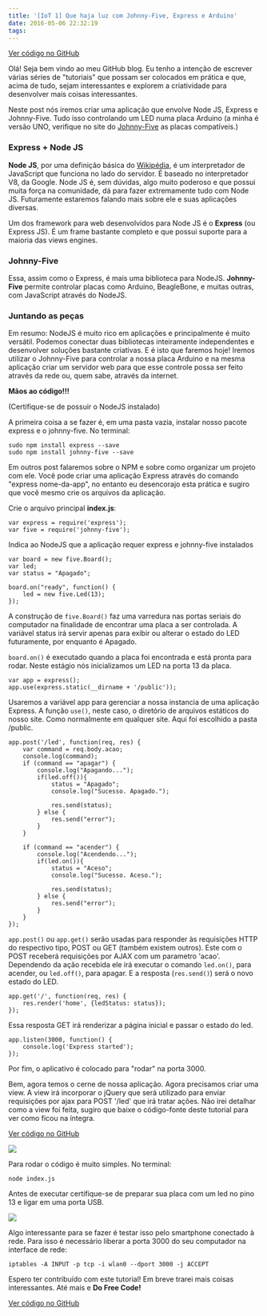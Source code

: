 ```yaml
---
title: '[IoT 1] Que haja luz com Johnny-Five, Express e Arduino'
date: 2016-05-06 22:32:19
tags:
---
```


[Ver código no GitHub][git]

Olá! Seja bem vindo ao meu GitHub blog. Eu tenho a intenção de escrever várias séries de "tutoriais" que possam ser colocados em prática e que, acima de tudo, sejam interessantes e explorem a criatividade para desenvolver mais coisas interessantes.

Neste post nós iremos criar uma aplicação que envolve Node JS, Express e Johnny-Five. Tudo isso controlando um LED numa placa Arduino (a minha é versão UNO, verifique no site do [Johnny-Five][jf] as placas compatíveis.)

### Express + Node JS
**Node JS**, por uma definição básica do [Wikipédia][wp-nodejs], é um interpretador de JavaScript que funciona no lado do servidor. É baseado no interpretador V8, da Google. Node JS é, sem dúvidas, algo muito poderoso e que possui muita força na comunidade, dá para fazer extremamente tudo com Node JS. Futuramente estaremos falando mais sobre ele e suas aplicações diversas.

Um dos framework para web desenvolvidos para Node JS é o **Express** (ou Express JS). É um frame bastante completo e que possui suporte para a maioria das views engines.

### Johnny-Five
Essa, assim como o Express, é mais uma biblioteca para NodeJS. **Johnny-Five** permite controlar placas como Arduino, BeagleBone, e muitas outras, com JavaScript através do NodeJS.

### Juntando as peças
Em resumo: NodeJS é muito rico em aplicações e principalmente é muito versátil. Podemos conectar duas bibliotecas inteiramente independentes e desenvolver soluções bastante criativas. E é isto que faremos hoje! Iremos utilizar o Johnny-Five para controlar a nossa placa Arduino e na mesma aplicação criar um servidor web para que esse controle possa ser feito através da rede ou, quem sabe, através da internet.

**Mãos ao código!!!**

(Certifique-se de possuir o NodeJS instalado)

A primeira coisa a se fazer é, em uma pasta vazia, instalar nosso pacote express e o johnny-five. No terminal:

    sudo npm install express --save
    sudo npm install johnny-five --save

Em outros post falaremos sobre o NPM e sobre como organizar um projeto com ele. Você pode criar uma aplicação Express através do comando "express nome-da-app", no entanto eu desencorajo esta prática e sugiro que você mesmo crie os arquivos da aplicação.

Crie o arquivo principal **index.js**:

    var express = require('express');
    var five = require('johnny-five');
    
Indica ao NodeJS que a aplicação requer express e johnny-five instalados
    
    var board = new five.Board();
    var led;
    var status = "Apagado";
    
    board.on("ready", function() {
    	led = new five.Led(13);
    });
    
A construção de `five.Board()` faz uma varredura nas portas seriais do computador na finalidade de encontrar uma placa a ser controlada. A variável status irá servir apenas para exibir ou alterar o estado do LED futuramente, por enquanto é Apagado.

`board.on()` é executado quando a placa foi encontrada e está pronta para rodar. Neste estágio nós inicializamos um LED na porta 13 da placa.
    
    var app = express();
    app.use(express.static(__dirname + '/public'));
    
Usaremos a variável app para gerenciar a nossa instancia de uma aplicação Express. A função `use()`, neste caso, o diretório de arquivos estáticos do nosso site. Como normalmente em qualquer site. Aqui foi escolhido a pasta /public.
 
    
    app.post('/led', function(req, res) {
    	var command = req.body.acao;
    	console.log(command);
    	if (command == "apagar") {
    		console.log("Apagando...");
    		if(led.off()){
    			status = "Apagado";
    			console.log("Sucesso. Apagado.");
    
    			res.send(status);
    		} else {
    			res.send("error");
    		}
    	}
    
    	if (command == "acender") {
    		console.log("Acendendo...");
    		if(led.on()){
    			status = "Aceso";
    			console.log("Sucesso. Aceso.");
    
    			res.send(status);
    		} else {
    			res.send("error");
    		}
    	}
    });

`app.post()` ou `app.get()` serão usadas para responder às requisições HTTP do respectivo tipo, POST ou GET (também existem outros). Este com o POST receberá requisições por AJAX com um parametro 'acao'. Dependendo da ação recebida ele irá executar o comando `led.on()`, para acender, ou `led.off()`, para apagar. E a resposta (`res.send()`) será o novo estado do LED.
    
    app.get('/', function(req, res) {
    	res.render('home', {ledStatus: status});
    });
    
Essa resposta GET irá renderizar a página inicial e passar o estado do led.
    
    
    app.listen(3000, function() {
    	console.log('Express started');
    });
    
Por fim, o aplicativo é colocado para "rodar" na porta 3000.

Bem, agora temos o cerne de nossa aplicação. Agora precisamos criar uma view. A view irá incorporar o jQuery que será utilizado para enviar requisições por ajax para POST '/led' que irá tratar ações. Não irei detalhar como a view foi feita, sugiro que baixe o código-fonte deste tutorial para ver como ficou na íntegra. 

[Ver código no GitHub][git]

![](http://i.imgur.com/q5jEcTe.png)

Para rodar o código é muito simples. No terminal:

    node index.js

Antes de executar certifique-se de preparar sua placa com um led no pino 13 e ligar em uma porta USB. 

![](http://johnny-five.io/img/breadboard/led-13.png)

Algo interessante para se fazer é testar isso pelo smartphone conectado à rede. Para isso é necessário liberar a porta 3000 do seu computador na interface de rede:

    iptables -A INPUT -p tcp -i wlan0 --dport 3000 -j ACCEPT
    
Espero ter contribuído com este tutorial! Em breve trarei mais coisas interessantes. Até mais e **Do Free Code!**

[Ver código no GitHub][git]

   [jf]: <http://johnny-five.io>
   [wp-nodejs]: <https://pt.wikipedia.org/wiki/Node.js>
   [git]: <https://github.com/mrmorais/tutoriais/tree/master/johnny-five-led>
